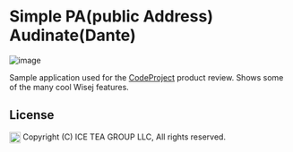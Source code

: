 Simple PA(public Address) Audinate(Dante)
====

![image](https://user-images.githubusercontent.com/50413/186357307-26fa3521-39fb-4d7b-8fd6-a9ad3a5e0547.png)

Sample application used for the [CodeProject](https://www.codeproject.com/Articles/1208339/Wisej-The-Easy-Button-for-Enterprise-Software) product review. Shows some of the many cool Wisej features. 

License
-------
<img src="http://iceteagroup.com/wp-content/uploads/2017/01/Square-64x64-trasp.png" height="20" align="top"> Copyright (C) ICE TEA GROUP LLC, All rights reserved.
